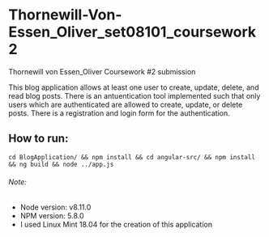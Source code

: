 # Thornewill-Von-Essen_Oliver_set08101_coursework2
Thornewill von Essen_Oliver Coursework #2 submission

This blog application allows at least one user to create, update, delete, and read blog posts. There is an antuentication tool implemented such that only users which are authenticated are allowed to create, update, or delete posts. There is a registration and login form for the authentication.

## How to run: 
```
cd BlogApplication/ && npm install && cd angular-src/ && npm install && ng build && node ../app.js
```

###### Note: 
- Node version: v8.11.0
- NPM version: 5.8.0
- I used Linux Mint 18.04 for the creation of this application

